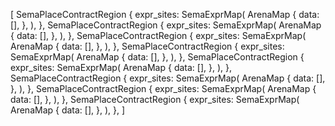 [
    SemaPlaceContractRegion {
        expr_sites: SemaExprMap(
            ArenaMap {
                data: [],
            },
        ),
    },
    SemaPlaceContractRegion {
        expr_sites: SemaExprMap(
            ArenaMap {
                data: [],
            },
        ),
    },
    SemaPlaceContractRegion {
        expr_sites: SemaExprMap(
            ArenaMap {
                data: [],
            },
        ),
    },
    SemaPlaceContractRegion {
        expr_sites: SemaExprMap(
            ArenaMap {
                data: [],
            },
        ),
    },
    SemaPlaceContractRegion {
        expr_sites: SemaExprMap(
            ArenaMap {
                data: [],
            },
        ),
    },
    SemaPlaceContractRegion {
        expr_sites: SemaExprMap(
            ArenaMap {
                data: [],
            },
        ),
    },
    SemaPlaceContractRegion {
        expr_sites: SemaExprMap(
            ArenaMap {
                data: [],
            },
        ),
    },
    SemaPlaceContractRegion {
        expr_sites: SemaExprMap(
            ArenaMap {
                data: [],
            },
        ),
    },
]